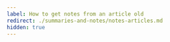 ```yaml
---
label: How to get notes from an article old
redirect: ./summaries-and-notes/notes-articles.md
hidden: true
---
```

